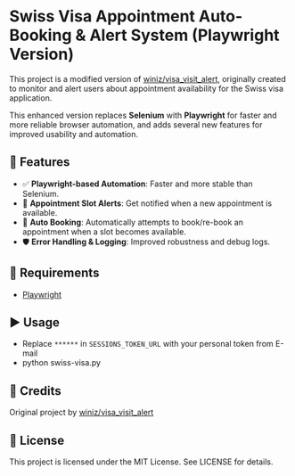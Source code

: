 # Swiss Visa Appointment Auto-Booking & Alert System (Playwright Version)

This project is a modified version of [winiz/visa_visit_alert](https://github.com/winiz/visa_visit_alert), originally created to monitor and alert users about appointment availability for the Swiss visa application.

This enhanced version replaces **Selenium** with **Playwright** for faster and more reliable browser automation, and adds several new features for improved usability and automation.

## 🚀 Features

- ✅ **Playwright-based Automation**: Faster and more stable than Selenium.
- 🔔 **Appointment Slot Alerts**: Get notified when a new appointment is available.
- 🤖 **Auto Booking**: Automatically attempts to book/re-book an appointment when a slot becomes available.
- 🛡️ **Error Handling & Logging**: Improved robustness and debug logs.

## 🧰 Requirements

- [Playwright](https://playwright.dev/python/docs/intro)

## ▶️ Usage
- Replace ```******``` in ```SESSIONS_TOKEN_URL``` with your personal token from E-mail
- python swiss-visa.py

## 🙏 Credits
Original project by [winiz/visa_visit_alert](https://github.com/winiz/visa_visit_alert)

## 📄 License
This project is licensed under the MIT License. See LICENSE for details.
